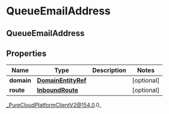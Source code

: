 # QueueEmailAddress

## QueueEmailAddress

## Properties

|Name | Type | Description | Notes|
|------------ | ------------- | ------------- | -------------|
| **domain** | [**DomainEntityRef**](DomainEntityRef) |  | [optional] |
| **route** | [**InboundRoute**](InboundRoute) |  | [optional] |



_PureCloudPlatformClientV2@154.0.0_

